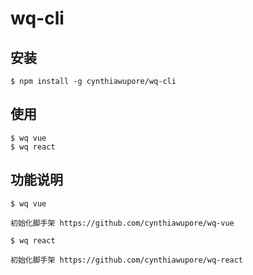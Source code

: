 # wq-cli

## 安装

```
$ npm install -g cynthiawupore/wq-cli
```

## 使用

```
$ wq vue
$ wq react
```

## 功能说明
```
$ wq vue

初始化脚手架 https://github.com/cynthiawupore/wq-vue
```

```
$ wq react

初始化脚手架 https://github.com/cynthiawupore/wq-react
```

